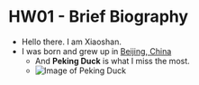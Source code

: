 # HW01 - Brief Biography

- Hello there. I am Xiaoshan.
- I was born and grew up in [Beijing, China](https://en.wikipedia.org/wiki/Beijing)
  - And **Peking Duck** is what I miss the most.
  - ![Image of Peking Duck](https://www.fushifukaoya.com/wp-content/uploads/2020/01/4.jpg)


